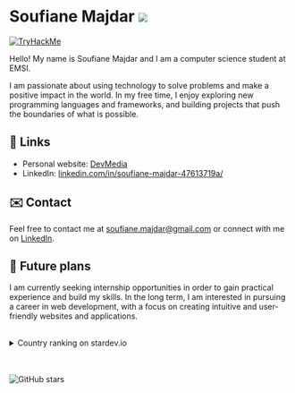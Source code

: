 <h1>Soufiane Majdar <img src="https://img.icons8.com/external-tal-revivo-filled-tal-revivo/24/null/external-github-a-web-based-hosting-service-for-version-control-logo-filled-tal-revivo.png"/></h1>

<a href="https://tryhackme.com/p/SoufianeMj"><img src="https://tryhackme-badges.s3.amazonaws.com/SoufianeMj.png" alt="TryHackMe"></a>



<p>Hello! My name is Soufiane Majdar and I am a computer science student at EMSI.</p>

<p>I am passionate about using technology to solve problems and make a positive impact in the world. In my free time, I enjoy exploring new programming languages and frameworks, and building projects that push the boundaries of what is possible.</p>




<h2>🔗 Links</h2>

<ul>
  <li>Personal website: <a href="https://devmedia.up.railway.app" target="_new">DevMedia</a></li>
  <li>LinkedIn: <a href="https://www.linkedin.com/in/soufiane-majdar-47613719a/" target="_new">linkedin.com/in/soufiane-majdar-47613719a/</a></li>
</ul>


<h2>✉️ Contact</h2>
<p>Feel free to contact me at <a href="mailto:soufiane.majdar@gmail.com" target="_new">soufiane.majdar@gmail.com</a> or connect with me on <a href="https://www.linkedin.com/in/soufiane-majdar-47613719a/" target="_new">LinkedIn</a>.</p>

<h2>📅 Future plans</h2>
<p>I am currently seeking internship opportunities in order to gain practical experience and build my skills. In the long term, I am interested in pursuing a career in web development, with a focus on creating intuitive and user-friendly websites and applications.</p>



<br>

<details>
<summary>Country ranking on stardev.io</summary>
<a href="https://stardev.io/developers/Soufiane-Majdar"><img alt="Check out Soufiane-Majdar&apos;s profile on stardev.io" src="https://stardev.io/developers/Soufiane-Majdar/badge/languages/country.svg" /></a>

</details>


<br />
<br />
<p><img src="https://img.shields.io/github/stars/Soufiane-Majdar?style=social" alt="GitHub stars"></p>
